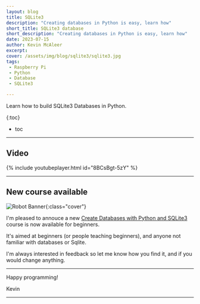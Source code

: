 ```yaml
---
layout: blog
title: SQLite3
description: "Creating databases in Python is easy, learn how"
short_title: SQLite3 database
short_description: "Creating databases in Python is easy, learn how"
date: 2023-07-15
author: Kevin McAleer
excerpt: 
cover: /assets/img/blog/sqlite3/sqlite3.jpg
tags: 
 - Raspberry Pi
 - Python
 - Database
 - SQLite3

---
```


Learn how to build SQLite3 Databases in Python.

{:toc}
* toc

---

## Video

{% include youtubeplayer.html id="8BCsBgt-5zY" %}

---

## New course available

![Robot Banner](/learn/sqlite3/assets/overview01.jpg){:class="cover"}

I'm pleased to annouce a new [Create Databases with Python and SQLite3](/learn/sqlite3/) course is now available for beginners.

It's aimed at beginners (or people teaching beginners), and anyone not familiar with databases or Sqlite.

I'm always interested in feedback so let me know how you find it, and if you would change anything.

---

Happy programming!

Kevin

---
